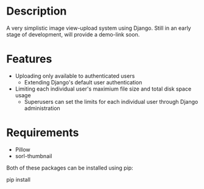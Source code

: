 Description
=====

A very simplistic image view-upload system using Django.
Still in an early stage of development, will provide a demo-link soon.

Features
=====
- Uploading only available to authenticated users
  - Extending Django's default user authentication
- Limiting each individual user's maximium file size and total disk space usage
  - Superusers can set the limits for each individual user through Django administration

Requirements
=====

- Pillow
- sorl-thumbnail

Both of these packages can be installed using pip:

pip install <package>


